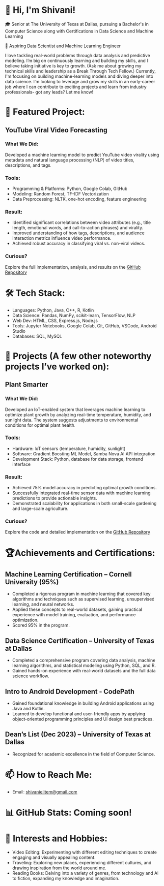 # 👋 Hi, I'm Shivani!

🎓 Senior at The University of Texas at Dallas, pursuing a Bachelor's in Computer Science along with Certifications in Data Science and Machine Learning

🔭 Aspiring Data Scientist and Machine Learning Engineer

I love tackling real-world problems through data analysis and predictive modeling. I’m big on continuously learning and building my skills, and I believe taking initiative is key to growth. (Ask me about growing my technical skills and leadership as a Break Through Tech Fellow.) Currently, I'm focusing on building machine-learning models and diving deeper into data science. I’m looking to leverage and grow my skills in an early-career job where I can contribute to exciting projects and learn from industry professionals- got any leads? Let me know!


# 🎯 Featured Project: 

## YouTube Viral Video Forecasting

### What We Did:
Developed a machine learning model to predict YouTube video virality using metadata and natural language processing (NLP) of video titles, descriptions, and tags.

### Tools:
- Programming & Platforms: Python, Google Colab, GitHub
- Modeling: Random Forest, TF-IDF Vectorization
- Data Preprocessing: NLTK, one-hot encoding, feature engineering

### Result:
- Identified significant correlations between video attributes (e.g., title length, emotional words, and call-to-action phrases) and virality.
- Improved understanding of how tags, descriptions, and audience interaction metrics influence video performance.
- Achieved robust accuracy in classifying viral vs. non-viral videos.

### Curious?
Explore the full implementation, analysis, and results on the [GitHub Repository](https://github.com/Msaunders2/YoutubeTrendingMLProject/tree/main)

# 🛠 Tech Stack:
- Languages: Python, Java, C++, R, Kotlin
- Data Science: Pandas, NumPy, scikit-learn, TensorFlow, NLP
- Web Dev: HTML, CSS, Express.js, Node.js
- Tools: Jupyter Notebooks, Google Colab, Git, GitHub, VSCode, Android Studio
- Databases: SQL, MySQL
 

# 🚀 Projects (A few other noteworthy projects I’ve worked on): 

## Plant Smarter

### What We Did:
Developed an IoT-enabled system that leverages machine learning to optimize plant growth by analyzing real-time temperature, humidity, and sunlight data. The system suggests adjustments to environmental conditions for optimal plant health.

### Tools:
- Hardware: IoT sensors (temperature, humidity, sunlight)
- Software: Gradient Boosting ML Model, Samba Nova AI API integration
- Development Stack: Python, database for data storage, frontend interface

### Result:
- Achieved 75% model accuracy in predicting optimal growth conditions.
- Successfully integrated real-time sensor data with machine learning predictions to provide actionable insights.
- Demonstrated scalability for applications in both small-scale gardening and large-scale agriculture.

### Curious?
Explore the code and detailed implementation on the  [GitHub Repository](https://github.com/KD-kAnEsHi/HackUTD)

# 🏆Achievements and Certifications:

## Machine Learning Certification – Cornell University (95%)
- Completed a rigorous program in machine learning that covered key algorithms and techniques such as supervised learning, unsupervised learning, and neural networks.
- Applied these concepts to real-world datasets, gaining practical experience with model training, evaluation, and performance optimization.
- Scored 95% in the program.
  
## Data Science Certification – University of Texas at Dallas
- Completed a comprehensive program covering data analysis, machine learning algorithms, and statistical modeling using Python, SQL, and R.
- Gained hands-on experience with real-world datasets and the full data science workflow.

## Intro to Android Development - CodePath
- Gained foundational knowledge in building Android applications using Java and Kotlin.
- Learned to develop functional and user-friendly apps by applying object-oriented programming principles and UI design best practices.

## Dean’s List (Dec 2023) – University of Texas at Dallas
- Recognized for academic excellence in the field of Computer Science.

# 📫 How to Reach Me:
- Email: shivanielitem@gmail.com 

# 📊 GitHub Stats: Coming soon!
 

# 💃 Interests and Hobbies:
- Video Editing: Experimenting with different editing techniques to create engaging and visually appealing content.
- Traveling: Exploring new places, experiencing different cultures, and drawing inspiration from the world around me.
- Reading Books: Delving into a variety of genres, from technology and AI to fiction, expanding my knowledge and imagination.
